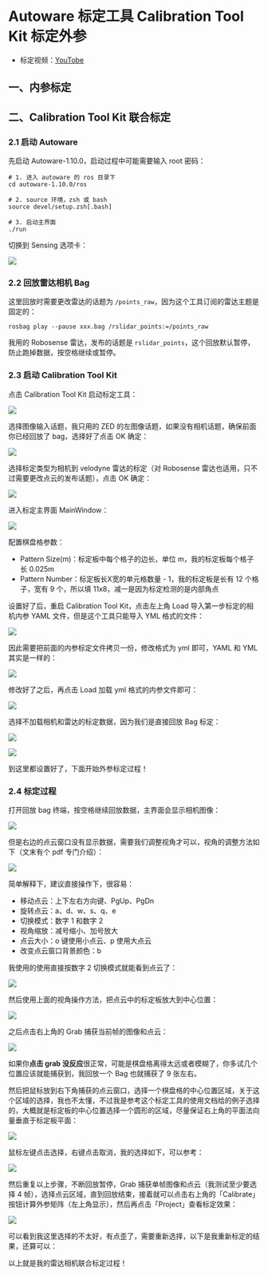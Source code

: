 # Autoware 标定工具 Calibration Tool Kit 标定外参

- 标定视频：[YouTobe](https://www.youtube.com/watch?v=pfBmfgHf6zg)

## 一、内参标定





## 二、Calibration Tool Kit 联合标定

### 2.1 启动 Autoware

先启动 Autoware-1.10.0，启动过程中可能需要输入 root 密码：

```shell
# 1. 进入 autoware 的 ros 目录下
cd autoware-1.10.0/ros

# 2. source 环境，zsh 或 bash
source devel/setup.zsh[.bash]

# 3. 启动主界面
./run
```

切换到 Sensing 选项卡：

![](https://dlonng.oss-cn-shenzhen.aliyuncs.com/blog/sensing.png)

### 2.2 回放雷达相机 Bag 

这里回放时需要更改雷达的话题为 `/points_raw`，因为这个工具订阅的雷达主题是固定的：

```shell
rosbag play --pause xxx.bag /rslidar_points:=/points_raw
```

我用的 Robosense 雷达，发布的话题是 `rslidar_points`，这个回放默认暂停，防止跑掉数据，按空格继续或暂停。

### 2.3 启动 Calibration Tool Kit

点击 Calibration Tool Kit 启动标定工具：

![](https://dlonng.oss-cn-shenzhen.aliyuncs.com/blog/calibration_tool_kit.png)

选择图像输入话题，我只用的 ZED 的左图像话题，如果没有相机话题，确保前面你已经回放了 bag，选择好了点击 OK 确定：

![](https://dlonng.oss-cn-shenzhen.aliyuncs.com/blog/left_imageraw.png)

选择标定类型为相机到 velodyne 雷达的标定（对 Robosense 雷达也适用，只不过需要更改点云的发布话题），点击 OK 确定：

![](https://dlonng.oss-cn-shenzhen.aliyuncs.com/blog/camera_velodyne.png)

进入标定主界面 MainWindow：

![](https://dlonng.oss-cn-shenzhen.aliyuncs.com/blog/main_window_config.png)

配置棋盘格参数：

- Pattern Size(m)：标定板中每个格子的边长，单位 m，我的标定板每个格子长 0.025m
- Pattern Number：标定板长X宽的单元格数量 - 1，我的标定板是长有 12 个格子，宽有 9 个，所以填 11x8，减一是因为标定检测的是内部角点

设置好了后，重启 Calibration Tool Kit，点击左上角 Load 导入第一步标定的相机内参 YAML 文件，但是这个工具只能导入 YML 格式的文件：

![](https://dlonng.oss-cn-shenzhen.aliyuncs.com/blog/only_yml.png)

因此需要把前面的内参标定文件拷贝一份，修改格式为 yml 即可，YAML 和 YML 其实是一样的：

![](https://dlonng.oss-cn-shenzhen.aliyuncs.com/blog/yaml2yml.png)

修改好了之后，再点击 Load 加载 yml 格式的内参文件即可：

![](https://dlonng.oss-cn-shenzhen.aliyuncs.com/blog/load_yml.png)

选择不加载相机和雷达的标定数据，因为我们是直接回放 Bag 标定：

![](https://dlonng.oss-cn-shenzhen.aliyuncs.com/blog/load_camera_data_no.png)

![](https://dlonng.oss-cn-shenzhen.aliyuncs.com/blog/load_cloud_data_no.png)

到这里都设置好了，下面开始外参标定过程！

### 2.4 标定过程

打开回放 bag 终端，按空格继续回放数据，主界面会显示相机图像：

![](https://dlonng.oss-cn-shenzhen.aliyuncs.com/blog/calibr_play_bag.png)

但是右边的点云窗口没有显示数据，需要我们调整视角才可以，视角的调整方法如下（文末有个 pdf 专门介绍）：

![](https://dlonng.oss-cn-shenzhen.aliyuncs.com/blog/basic_operations.png)

简单解释下，建议直接操作下，很容易：

- 移动点云：上下左右方向键、PgUp、PgDn
- 旋转点云：a、d、w、s、q、e
- 切换模式：数字 1 和数字 2
- 视角缩放：减号缩小、加号放大
- 点云大小：o 键使用小点云、p 使用大点云
- 改变点云窗口背景颜色：b

我使用的使用直接按数字 2 切换模式就能看到点云了：

![](https://dlonng.oss-cn-shenzhen.aliyuncs.com/blog/mode_2.png)

然后使用上面的视角操作方法，把点云中的标定板放大到中心位置：

![](https://dlonng.oss-cn-shenzhen.aliyuncs.com/blog/move2center.png)

之后点击右上角的 Grab 捕获当前帧的图像和点云：

![](https://dlonng.oss-cn-shenzhen.aliyuncs.com/blog/grab_image_cloud.png)

如果你**点击 grab 没反应**很正常，可能是棋盘格离得太远或者模糊了，你多试几个位置应该就能捕获到，我回放一个 Bag 也就捕获了 9 张左右。

然后把鼠标放到右下角捕获的点云窗口，选择一个棋盘格的中心位置区域，关于这个区域的选择，我也不太懂，不过我是参考这个标定工具的使用文档给的例子选择的，大概就是标定板的中心位置选择一个圆形的区域，尽量保证右上角的平面法向量垂直于标定板平面：

![](https://dlonng.oss-cn-shenzhen.aliyuncs.com/blog/CalibrationToolKitExample.png)

鼠标左键点击选择，右键点击取消，我的选择如下，可以参考：

![](https://dlonng.oss-cn-shenzhen.aliyuncs.com/blog/select_cloud.png)

然后重复以上步骤，不断回放暂停，Grab 捕获单帧图像和点云（我测试至少要选择 4 帧），选择点云区域，直到回放结束，接着就可以点击右上角的「Calibrate」按钮计算外参矩阵（左上角显示），然后再点击「Project」查看标定效果：

![](https://dlonng.oss-cn-shenzhen.aliyuncs.com/blog/calibrate_project.png)

可以看到我这里选择的不太好，有点歪了，需要重新选择，以下是我重新标定的结果，还算可以：















以上就是我的雷达相机联合标定过程！